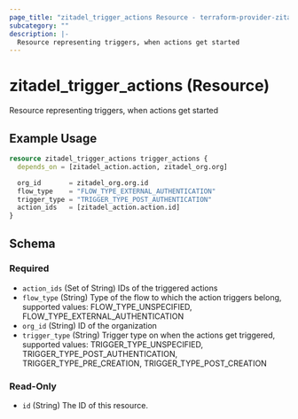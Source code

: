 ```yaml
---
page_title: "zitadel_trigger_actions Resource - terraform-provider-zitadel"
subcategory: ""
description: |-
  Resource representing triggers, when actions get started
---
```


# zitadel_trigger_actions (Resource)

Resource representing triggers, when actions get started

## Example Usage

```terraform
resource zitadel_trigger_actions trigger_actions {
  depends_on = [zitadel_action.action, zitadel_org.org]

  org_id       = zitadel_org.org.id
  flow_type    = "FLOW_TYPE_EXTERNAL_AUTHENTICATION"
  trigger_type = "TRIGGER_TYPE_POST_AUTHENTICATION"
  action_ids   = [zitadel_action.action.id]
}
```

<!-- schema generated by tfplugindocs -->
## Schema

### Required

- `action_ids` (Set of String) IDs of the triggered actions
- `flow_type` (String) Type of the flow to which the action triggers belong, supported values: FLOW_TYPE_UNSPECIFIED, FLOW_TYPE_EXTERNAL_AUTHENTICATION
- `org_id` (String) ID of the organization
- `trigger_type` (String) Trigger type on when the actions get triggered, supported values: TRIGGER_TYPE_UNSPECIFIED, TRIGGER_TYPE_POST_AUTHENTICATION, TRIGGER_TYPE_PRE_CREATION, TRIGGER_TYPE_POST_CREATION

### Read-Only

- `id` (String) The ID of this resource.